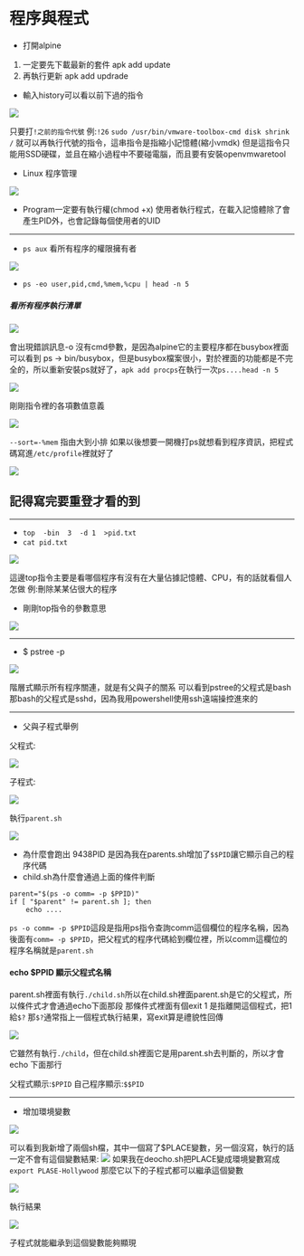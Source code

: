 # 程序與程式

* 打開alpine 
1. 一定要先下載最新的套件 apk add update
2. 再執行更新 apk add updrade
* 輸入history可以看以前下過的指令

![](https://i.imgur.com/6Lc6H35.png)

只要打`!之前的指令代號` 例:`!26`
`sudo /usr/bin/vmware-toolbox-cmd disk shrink /`
就可以再執行代號的指令，這串指令是指縮小記憶體(縮小vmdk) 
但是這指令只能用SSD硬碟，並且在縮小過程中不要碰電腦，而且要有安裝openvmwaretool
* Linux 程序管理

![](https://i.imgur.com/AGglyxl.png)

* Program一定要有執行權(chmod +x)
使用者執行程式，在載入記憶體除了會產生PID外，也會記錄每個使用者的UID

---
* `ps aux` 看所有程序的權限擁有者

![](https://i.imgur.com/VhsVaew.png)

* `ps -eo user,pid,cmd,%mem,%cpu | head -n 5`
##### 看所有程序執行清單

![](https://i.imgur.com/e5Y8IlJ.png)

會出現錯誤訊息-o 沒有cmd參數，是因為alpine它的主要程序都在busybox裡面可以看到 ps -> bin/busybox，但是busybox檔案很小，對於裡面的功能都是不完全的，所以重新安裝ps就好了，`apk add procps`在執行一次`ps....head -n 5`

![](https://i.imgur.com/Fg711QA.png)

剛剛指令裡的各項數值意義

![](https://i.imgur.com/gXEs0xW.png)

`--sort=-%mem` 指由大到小排
如果以後想要一開機打ps就想看到程序資訊，把程式碼寫進`/etc/profile`裡就好了

![](https://i.imgur.com/Lx1gNV8.png)

## 記得寫完要重登才看的到

---
* `top  -bin  3  -d 1  >pid.txt`
* `cat pid.txt`

![](https://i.imgur.com/6kaS3IL.png)

這邊top指令主要是看哪個程序有沒有在大量佔據記憶體、CPU，有的話就看個人怎做 例:刪除某某佔很大的程序

* 剛剛top指令的參數意思

![](https://i.imgur.com/SnS1G3M.png)

---
* $ pstree -p

![](https://i.imgur.com/XvkqC19.png)

階層式顯示所有程序關連，就是有父與子的關系
可以看到pstree的父程式是bash那bash的父程式是sshd，因為我用powershell使用ssh遠端操控進來的

---
* 父與子程式舉例

父程式:

![](https://i.imgur.com/EDVNSik.png)

子程式:

![](https://i.imgur.com/VN8V1kw.png)

執行`parent.sh`

![](https://i.imgur.com/U9g9oNg.png)

* 為什麼會跑出 9438PID 是因為我在parents.sh增加了`$$PID`讓它顯示自己的程序代碼
* child.sh為什麼會通過上面的條件判斷
```
parent="$(ps -o comm= -p $PPID)"
if [ "$parent" != parent.sh ]; then
    echo ....
```
`ps -o comm= -p $PPID`這段是指用ps指令查詢comm這個欄位的程序名稱，因為後面有`comm= -p $PPID`，把父程式的程序代碼給到欄位裡，所以comm這欄位的程序名稱就是`parent.sh `
#### echo $PPID 顯示父程式名稱
parent.sh裡面有執行`./child.sh`所以在child.sh裡面parent.sh是它的父程式，所以條件式才會通過echo下面那段
那條件式裡面有個exit 1 是指離開這個程式，把1給`$?`
那`$?`通常指上一個程式執行結果，寫exit算是禮貌性回傳

![](https://i.imgur.com/81Ul9CI.png)

它雖然有執行`./child`，但在child.sh裡面它是用parent.sh去判斷的，所以才會echo 下面那行

父程式顯示:`$PPID` 自己程序顯示:`$$PID`

---
* 增加環境變數

![](https://i.imgur.com/uCjGyqE.png)

可以看到我新增了兩個sh檔，其中一個寫了$PLACE變數，另一個沒寫，執行的話一定不會有這個變數結果:
![](https://i.imgur.com/geWFPcK.png)
如果我在deocho.sh把PLACE變成環境變數寫成
`export PLASE-Hollywood`
那麼它以下的子程式都可以繼承這個變數

![](https://i.imgur.com/PQLk0Cj.png)

執行結果

![](https://i.imgur.com/4VsiPik.png)

子程式就能繼承到這個變數能夠顯現



















